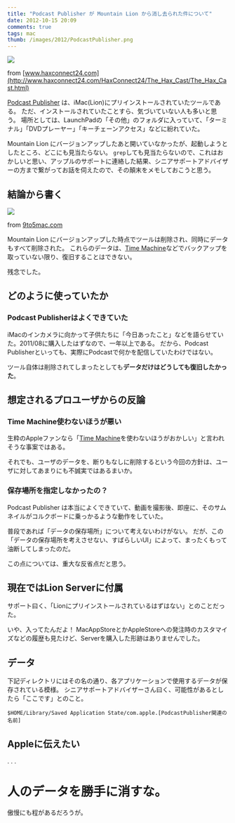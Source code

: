 ```yaml
---
title: "Podcast Publisher が Mountain Lion から消し去られた件について"
date: 2012-10-15 20:09
comments: true
tags: mac
thumb: /images/2012/PodcastPublisher.png
---
```


<img src='/images/2012/PodcastPublisher.png' class="img-rounded img-responsive" />

from [www.haxconnect24.com](http://www.haxconnect24.com/HaxConnect24/The_Hax_Cast/The_Hax_Cast.html)

[Podcast Publisher](http://www.apple.com/jp/support/lionserver/podcast/) は、iMac(Lion)にプリインストールされていたツールである。
ただ、インストールされていたことすら、気づいていない人も多いと思う。
場所としては、LaunchPadの「その他」のフォルダに入っていて、「ターミナル」「DVDプレーヤー」「キーチェーンアクセス」などに紛れていた。


Mountain Lion にバージョンアップしたあと開いていなかったが、起動しようとしたところ、どこにも見当たらない。
`grep`しても見当たらないので、これはおかしいと思い、アップルのサポートに連絡した結果、シニアサポートアドバイザーの方まで繋がってお話を伺えたので、その顛末をメモしておこうと思う。

## 結論から書く

<img src='/images/2012/podcastheader-670x525.png' class="img-rounded img-responsive" />

from [9to5mac.com](http://9to5mac.com/2011/02/26/podcast-publisher-lets-your-run-your-own-shows-debuts-in-10-7-lion/)

Mountain Lion にバージョンアップした時点でツールは削除され、同時にデータもすべて削除された。 これらのデータは、[Time Machine](http://ja.wikipedia.org/wiki/Time_Machine_(%E3%82%BD%E3%83%95%E3%83%88%E3%82%A6%E3%82%A7%E3%82%A2))などでバックアップを取っていない限り、復旧することはできない。

残念でした。

## どのように使っていたか

### Podcast Publisherはよくできていた

iMacのインカメラに向かって子供たちに「今日あったこと」などを語らせていた。2011/08に購入したはずなので、一年以上である。
だから、Podcast Publisherといっても、実際にPodcastで何かを配信していたわけではない。

ツール自体は削除されてしまったとしても**データだけはどうしても復旧したかった**。

## 想定されるプロユーザからの反論

### Time Machine使わないほうが悪い

生粋のAppleファンなら「[Time Machine](http://ja.wikipedia.org/wiki/Time_Machine_(%E3%82%BD%E3%83%95%E3%83%88%E3%82%A6%E3%82%A7%E3%82%A2))を使わないほうがおかしい」と言われそうな事案ではある。

それでも、ユーザのデータを、断りもなしに削除するという今回の方針は、ユーザに対してあまりにも不誠実ではあるまいか。

### 保存場所を指定しなかったの？

Podcast Publisher は本当によくできていて、動画を撮影後、即座に、そのサムネイルがコルクボードに乗っかるような動作をしていた。

普段であれば「データの保存場所」について考えないわけがない。
だが、この「データの保存場所を考えさせない、すばらしいUI」によって、まったくもって油断してしまったのだ。

この点については、重大な反省点だと思う。

## 現在ではLion Serverに付属

サポート曰く、「Lionにプリインストールされているはずはない」とのことだった。

いや、入ってたんだよ！
MacAppStoreとかAppleStoreへの発注時のカスタマイズなどの履歴も見たけど、Serverを購入した形跡はありませんでした。

## データ

下記ディレクトリにはその名の通り、各アプリケーションで使用するデータが保存されている模様。
シニアサポートアドバイザーさん曰く、可能性があるとしたら「ここです」とのこと。

    $HOME/Library/Saved Application State/com.apple.[PodcastPublisher関連の名前]

## Appleに伝えたい

.
.
.

# 人のデータを勝手に消すな。

傲慢にも程があるだろうが。


